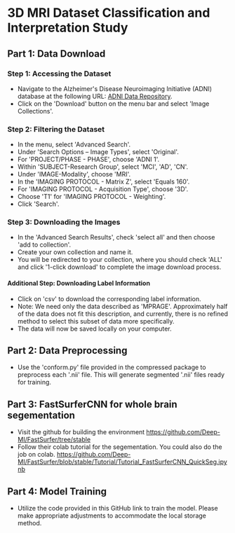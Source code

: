 # 3D MRI Dataset Classification and Interpretation Study

## Part 1: Data Download

### Step 1: Accessing the Dataset
- Navigate to the Alzheimer's Disease Neuroimaging Initiative (ADNI) database at the following URL: [ADNI Data Repository](https://ida.loni.usc.edu/home/projectPage.jsp?project=ADNI).
- Click on the 'Download' button on the menu bar and select 'Image Collections'.

### Step 2: Filtering the Dataset
- In the menu, select 'Advanced Search'.
- Under 'Search Options – Image Types', select 'Original'.
- For 'PROJECT/PHASE - PHASE', choose 'ADNI 1'.
- Within 'SUBJECT-Research Group', select 'MCI', 'AD', 'CN'.
- Under 'IMAGE-Modality', choose 'MRI'.
- In the 'IMAGING PROTOCOL - Matrix Z', select 'Equals 160'.
- For 'IMAGING PROTOCOL - Acquisition Type', choose '3D'.
- Choose 'T1' for 'IMAGING PROTOCOL - Weighting'.
- Click 'Search'.

### Step 3: Downloading the Images
- In the 'Advanced Search Results', check 'select all' and then choose 'add to collection'.
- Create your own collection and name it.
- You will be redirected to your collection, where you should check 'ALL' and click '1-click download' to complete the image download process.

#### Additional Step: Downloading Label Information
- Click on 'csv' to download the corresponding label information.
- Note: We need only the data described as 'MPRAGE'. Approximately half of the data does not fit this description, and currently, there is no refined method to select this subset of data more specifically.
- The data will now be saved locally on your computer.

## Part 2: Data Preprocessing

- Use the 'conform.py' file provided in the compressed package to preprocess each '.nii' file. This will generate segmented '.nii' files ready for training.

## Part 3: FastSurferCNN for whole brain segementation

- Visit the github for building the environment  https://github.com/Deep-MI/FastSurfer/tree/stable
- Follow their colab tutorial for the segementation. You could also do the job on colab. 
https://github.com/Deep-MI/FastSurfer/blob/stable/Tutorial/Tutorial_FastSurferCNN_QuickSeg.ipynb

## Part 4: Model Training

- Utilize the code provided in this GitHub link to train the model. Please make appropriate adjustments to accommodate the local storage method.

